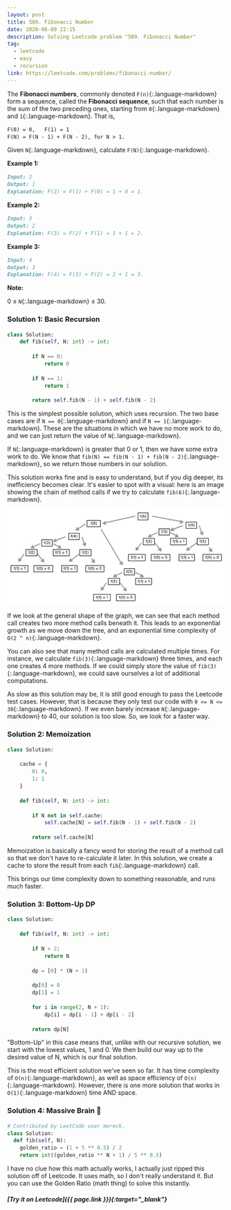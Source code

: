 ```yaml
---
layout: post
title: 509. Fibonacci Number
date: 2020-06-09 22:15
description: Solving Leetcode problem "509. Fibonacci Number"
tag:
  - leetcode
  - easy
  - recursion
link: https://leetcode.com/problems/fibonacci-number/
---
```


The **Fibonacci numbers**, commonly denoted `F(n)`{:.language-markdown} form a sequence, called the **Fibonacci sequence**, such that each number is the sum of the two preceding ones, starting from `0`{:.language-markdown} and `1`{:.language-markdown}. That is,

```markdown
F(0) = 0,   F(1) = 1
F(N) = F(N - 1) + F(N - 2), for N > 1.
```

Given `N`{:.language-markdown}, calculate `F(N)`{:.language-markdown}.

 

**Example 1:**

```markdown
Input: 2
Output: 1
Explanation: F(2) = F(1) + F(0) = 1 + 0 = 1.
```

**Example 2:**

```markdown
Input: 3
Output: 2
Explanation: F(3) = F(2) + F(1) = 1 + 1 = 2.
```

**Example 3:**

```markdown
Input: 4
Output: 3
Explanation: F(4) = F(3) + F(2) = 2 + 1 = 3.
```

 

**Note:**

0 ≤ `N`{:.language-markdown} ≤ 30.

### Solution 1: Basic Recursion

```python
class Solution:
    def fib(self, N: int) -> int:
        
        if N == 0:
            return 0
        
        if N == 1:
            return 1
        
        return self.fib(N - 1) + self.fib(N - 2)
```

This is the simplest possible solution, which uses recursion. The two base cases are if `N == 0`{:.language-markdown} and if `N == 1`{:.language-markdown}. These are the situations in which we have no more work to do, and we can just return the value of `N`{:.language-markdown}.

If `N`{:.language-markdown} is greater that 0 or 1, then we have some extra work to do. We know that `fib(N) == fib(N - 1) + fib(N - 2)`{:.language-markdown}, so we return those numbers in our solution. 

This solution works fine and is easy to understand, but if you dig deeper, its inefficiency becomes clear. It's easier to spot with a visual: here is an image showing the chain of method calls if we try to calculate `fib(6)`{:.language-markdown}.

![A graph showing a lot of method calls](/assets/img/fibonacci.jpeg)

If we look at the general shape of the graph, we can see that each method call creates two more method calls beneath it. This leads to an exponential growth as we move down the tree, and an exponential time complexity of `O(2 ^ n)`{:.language-markdown}. 

You can also see that many method calls are calculated multiple times. For instance, we calculate `fib(3)`{:.language-markdown} three times, and each one creates 4 more methods. If we could simply store the value of `fib(3)`{:.language-markdown}, we could save ourselves a lot of additional computations.

As slow as this solution may be, it is still good enough to pass the Leetcode test cases. However, that is because they only test our code with `0 <= N <= 30`{:.language-markdown}. If we even barely increase `N`{:.language-markdown} to 40, our solution is too slow. So, we look for a faster way.

### Solution 2: Memoization

```python
class Solution:
    
    cache = {
        0: 0,
        1: 1
    }
    
    def fib(self, N: int) -> int:
        
        if N not in self.cache:
            self.cache[N] = self.fib(N - 1) + self.fib(N - 2)
        
        return self.cache[N]
```

Memoization is basically a fancy word for storing the result of a method call so that we don't have to re-calculate it later. In this solution, we create a cache to store the result from each `fib`{:.language-markdown} call. 

This brings our time complexity down to something reasonable, and runs much faster.

### Solution 3: Bottom-Up DP

```python
class Solution:
    
    def fib(self, N: int) -> int:
        
        if N < 2:
            return N
        
        dp = [0] * (N + 1)
        
        dp[0] = 0
        dp[1] = 1
        
        for i in range(2, N + 1):
            dp[i] = dp[i - 1] + dp[i - 2]
            
        return dp[N]
```

"Bottom-Up" in this case means that, unlike with our recursive solution, we start with the lowest values, 1 and 0. We then build our way up to the desired value of N, which is our final solution.

This is the most efficient solution we've seen so far. It has time complexity of `O(n)`{:.language-markdown}, as well as space efficiency of `O(n)`{:.language-markdown}. However, there is one more solution that works in `O(1)`{:.language-markdown} time AND space.

### Solution 4: Massive Brain 🤯

```python
# Contributed by LeetCode user mereck.
class Solution:
  def fib(self, N):
  	golden_ratio = (1 + 5 ** 0.5) / 2
  	return int((golden_ratio ** N + 1) / 5 ** 0.5)
```

I have no clue how this math actually works, I actually just ripped this solution off of Leetcode. It uses math, so I don't really understand it. But you can use the Golden Ratio (math thing) to solve this instantly. 

##### [Try it on Leetcode]({{ page.link }}){:target="_blank"}